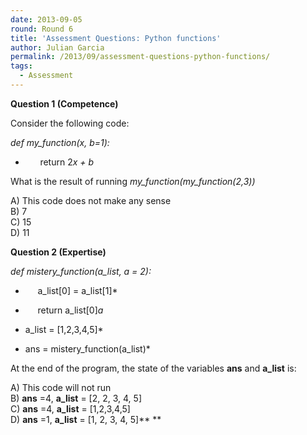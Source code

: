 ```yaml
---
date: 2013-09-05
round: Round 6
title: 'Assessment Questions: Python functions'
author: Julian Garcia
permalink: /2013/09/assessment-questions-python-functions/
tags:
  - Assessment
---
```

**Question 1 (Competence)**

Consider the following code:

*def my_function(x, b=1):*  
*       return 2*x + b*

What is the result of running *my\_function(my\_function(2,3))*

A) This code does not make any sense  
B) 7  
C) 15  
D) 11

**Question 2 (Expertise)**

*def mistery\_function(a\_list, a = 2):*  
*      a\_list[0] = a\_list[1]*  
*      return a_list[0]*a*

* a_list = [1,2,3,4,5]*  
* ans = mistery\_function(a\_list)*

At the end of the program, the state of the variables **ans** and **a_list** is:

A) This code will not run  
B) **ans** =4, **a_list** = [2, 2, 3, 4, 5]  
C) **ans** =4, **a_list** = [1,2,3,4,5]  
D) **ans** =1, **a_list** = [1, 2, 3, 4, 5]** **

